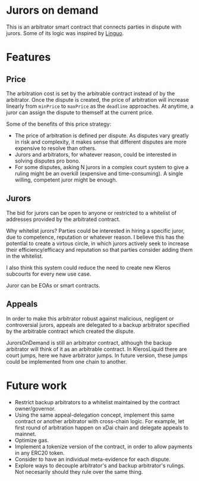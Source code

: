 # Jurors on demand

This is an arbitrator smart contract that connects parties in dispute with jurors. Some of its logic was inspired by [Linguo](https://linguo.kleros.io/home).

# Features

## Price

The arbitration cost is set by the arbitrable contract instead of by the arbitrator. Once the dispute is created, the price of arbitration will increase linearly from `minPrice` to `maxPrice` as the `deadline` approaches. At anytime, a juror can assign the dispute to themself at the current price. 

Some of the benefits of this price strategy:
- The price of arbitration is defined per dispute. As disputes vary greatly in risk and complexity, it makes sense that different disputes are more expensive to resolve than others.
- Jurors and arbitrators, for whatever reason, could be interested in solving disputes pro bono.
- For some disputes, asking N jurors in a complex court system to give a ruling might be an overkill (expensive and time-consuming). A single willing, competent juror might be enough.

## Jurors

The bid for jurors can be open to anyone or restricted to a whitelist of addresses provided by the arbitrated contract.

Why whitelist jurors? Parties could be interested in hiring a specific juror, due to competence, reputation or whatever reason. I believe this has the potential to create a virtous circle, in which jurors actively seek to increase their efficiency/efficacy and reputation so that parties consider adding them in the whitelist.

I also think this system could reduce the need to create new Kleros subcourts for every new use case.

Juror can be EOAs or smart contracts.

## Appeals

In order to make this arbitrator robust against malicious, negligent or controversial jurors, appeals are delegated to a backup arbitrator specified by the arbitrable contract which created the dispute. 

JurorsOnDemand is still an arbitrator contract, although the backup arbitrator will think of it as an arbitrable contract. In KlerosLiquid there are court jumps, here we have arbitrator jumps. In future version, these jumps could be implemented from one chain to another.


# Future work

- Restrict backup arbitrators to a whitelist maintained by the contract owner/governor.
- Using the same appeal-delegation concept, implement this same contract or another arbitrator with cross-chain logic. For example, let first round of arbitration happen on xDai chain and delegate appeals to mainnet.
- Optimize gas.
- Implement a tokenize version of the contract, in order to allow payments in any ERC20 token.
- Consider to have an individual meta-evidence for each dispute.
- Explore ways to decouple arbitrator's and backup arbitrator's rulings. Not necesarily should they rule over the same thing.

